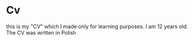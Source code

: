 # Cv
this is my "CV" which I made only for learning purposes. I am 12 years old. The CV was written in Polish
